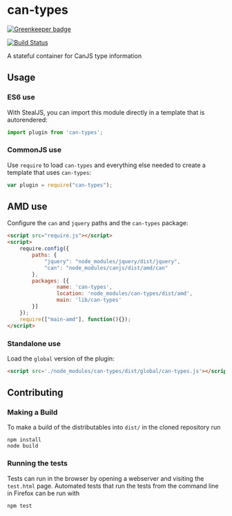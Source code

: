 # can-types

[![Greenkeeper badge](https://badges.greenkeeper.io/canjs/can-types.svg)](https://greenkeeper.io/)

[![Build Status](https://travis-ci.org/canjs/can-types.png?branch=master)](https://travis-ci.org/canjs/can-types)

A stateful container for CanJS type information

## Usage

### ES6 use

With StealJS, you can import this module directly in a template that is autorendered:

```js
import plugin from 'can-types';
```

### CommonJS use

Use `require` to load `can-types` and everything else
needed to create a template that uses `can-types`:

```js
var plugin = require("can-types");
```

## AMD use

Configure the `can` and `jquery` paths and the `can-types` package:

```html
<script src="require.js"></script>
<script>
	require.config({
	    paths: {
	        "jquery": "node_modules/jquery/dist/jquery",
	        "can": "node_modules/canjs/dist/amd/can"
	    },
	    packages: [{
		    	name: 'can-types',
		    	location: 'node_modules/can-types/dist/amd',
		    	main: 'lib/can-types'
	    }]
	});
	require(["main-amd"], function(){});
</script>
```

### Standalone use

Load the `global` version of the plugin:

```html
<script src='./node_modules/can-types/dist/global/can-types.js'></script>
```

## Contributing

### Making a Build

To make a build of the distributables into `dist/` in the cloned repository run

```
npm install
node build
```

### Running the tests

Tests can run in the browser by opening a webserver and visiting the `test.html` page.
Automated tests that run the tests from the command line in Firefox can be run with

```
npm test
```
